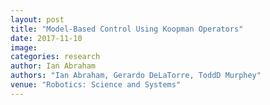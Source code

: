 ```yaml
---
layout: post
title: "Model-Based Control Using Koopman Operators"
date: 2017-11-10
image: 
categories: research
author: Ian Abraham
authors: "Ian Abraham, Gerardo DeLaTorre, ToddD Murphey"
venue: "Robotics: Science and Systems"
---
```

